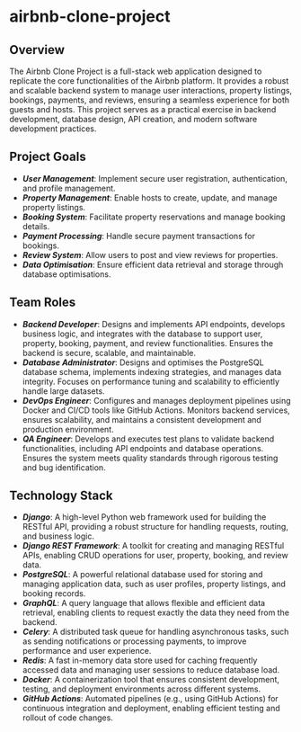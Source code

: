 # airbnb-clone-project

## **Overview**

The Airbnb Clone Project is a full-stack web application designed to replicate the core functionalities of the Airbnb platform. It provides a robust and scalable backend system to manage user interactions, property listings, bookings, payments, and reviews, ensuring a seamless experience for both guests and hosts. This project serves as a practical exercise in backend development, database design, API creation, and modern software development practices.


## **Project Goals**

- ***User Management***: Implement secure user registration, authentication, and profile management.
- ***Property Management***: Enable hosts to create, update, and manage property listings.
- ***Booking System***: Facilitate property reservations and manage booking details.
- ***Payment Processing***: Handle secure payment transactions for bookings.
- ***Review System***: Allow users to post and view reviews for properties.
- ***Data Optimisation***: Ensure efficient data retrieval and storage through database optimisations.


## **Team Roles**

- ***Backend Developer***: Designs and implements API endpoints, develops business logic, and integrates with the database to support user, property, booking, payment, and review functionalities. Ensures the backend is secure, scalable, and maintainable.
- ***Database Administrator***: Designs and optimises the PostgreSQL database schema, implements indexing strategies, and manages data integrity. Focuses on performance tuning and scalability to efficiently handle large datasets.
- ***DevOps Engineer***: Configures and manages deployment pipelines using Docker and CI/CD tools like GitHub Actions. Monitors backend services, ensures scalability, and maintains a consistent development and production environment.
- ***QA Engineer***: Develops and executes test plans to validate backend functionalities, including API endpoints and database operations. Ensures the system meets quality standards through rigorous testing and bug identification.


## **Technology Stack**

- ***Django***: A high-level Python web framework used for building the RESTful API, providing a robust structure for handling requests, routing, and business logic.
- ***Django REST Framework***: A toolkit for creating and managing RESTful APIs, enabling CRUD operations for user, property, booking, and review data.
- ***PostgreSQL***: A powerful relational database used for storing and managing application data, such as user profiles, property listings, and booking records.
- ***GraphQL***: A query language that allows flexible and efficient data retrieval, enabling clients to request exactly the data they need from the backend.
- ***Celery***: A distributed task queue for handling asynchronous tasks, such as sending notifications or processing payments, to improve performance and user experience.
- ***Redis***: A fast in-memory data store used for caching frequently accessed data and managing user sessions to reduce database load.
- ***Docker***: A containerization tool that ensures consistent development, testing, and deployment environments across different systems.
- ***GitHub Actions***: Automated pipelines (e.g., using GitHub Actions) for continuous integration and deployment, enabling efficient testing and rollout of code changes.
